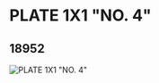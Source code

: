 # PLATE 1X1 "NO. 4"
## 18952
![PLATE 1X1 "NO. 4"](https://lc-www-live-s.legocdn.com/media/bricks/5/2/6093238.jpg)